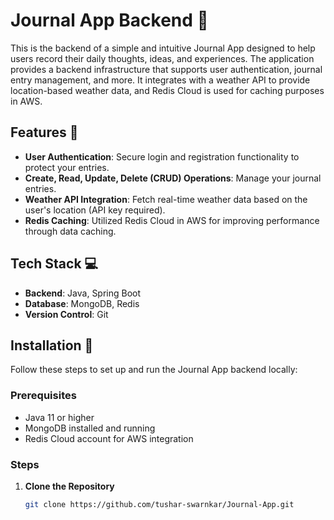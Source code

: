 # Journal App Backend 📝

This is the backend of a simple and intuitive Journal App designed to help users record their daily thoughts, ideas, and experiences. The application provides a backend infrastructure that supports user authentication, journal entry management, and more. It integrates with a weather API to provide location-based weather data, and Redis Cloud is used for caching purposes in AWS.

## Features 🌟
- **User Authentication**: Secure login and registration functionality to protect your entries.
- **Create, Read, Update, Delete (CRUD) Operations**: Manage your journal entries.
- **Weather API Integration**: Fetch real-time weather data based on the user's location (API key required).
- **Redis Caching**: Utilized Redis Cloud in AWS for improving performance through data caching.

## Tech Stack 💻
- **Backend**: Java, Spring Boot  
- **Database**: MongoDB, Redis  
- **Version Control**: Git  

## Installation 🚀

Follow these steps to set up and run the Journal App backend locally:

### Prerequisites  
- Java 11 or higher  
- MongoDB installed and running  
- Redis Cloud account for AWS integration  

### Steps  
1. **Clone the Repository**  
   ```bash  
   git clone https://github.com/tushar-swarnkar/Journal-App.git  
